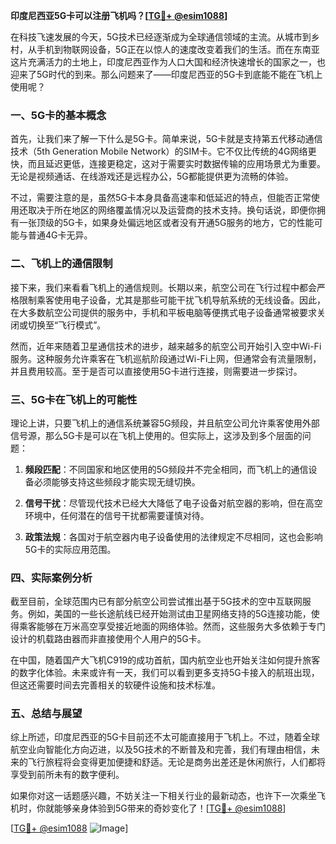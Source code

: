 **印度尼西亚5G卡可以注册飞机吗？[[TG💪+ @esim1088](https://t.me/s/esim1088)]**

在科技飞速发展的今天，5G技术已经逐渐成为全球通信领域的主流。从城市到乡村，从手机到物联网设备，5G正在以惊人的速度改变着我们的生活。而在东南亚这片充满活力的土地上，印度尼西亚作为人口大国和经济快速增长的国家之一，也迎来了5G时代的到来。那么问题来了——印度尼西亚的5G卡到底能不能在飞机上使用呢？

### 一、5G卡的基本概念

首先，让我们来了解一下什么是5G卡。简单来说，5G卡就是支持第五代移动通信技术（5th Generation Mobile Network）的SIM卡。它不仅比传统的4G网络更快，而且延迟更低，连接更稳定，这对于需要实时数据传输的应用场景尤为重要。无论是视频通话、在线游戏还是远程办公，5G都能提供更为流畅的体验。

不过，需要注意的是，虽然5G卡本身具备高速率和低延迟的特点，但能否正常使用还取决于所在地区的网络覆盖情况以及运营商的技术支持。换句话说，即便你拥有一张顶级的5G卡，如果身处偏远地区或者没有开通5G服务的地方，它的性能可能与普通4G卡无异。

### 二、飞机上的通信限制

接下来，我们来看看飞机上的通信规则。长期以来，航空公司在飞行过程中都会严格限制乘客使用电子设备，尤其是那些可能干扰飞机导航系统的无线设备。因此，在大多数航空公司提供的服务中，手机和平板电脑等便携式电子设备通常被要求关闭或切换至“飞行模式”。

然而，近年来随着卫星通信技术的进步，越来越多的航空公司开始引入空中Wi-Fi服务。这种服务允许乘客在飞机巡航阶段通过Wi-Fi上网，但通常会有流量限制，并且费用较高。至于是否可以直接使用5G卡进行连接，则需要进一步探讨。

### 三、5G卡在飞机上的可能性

理论上讲，只要飞机上的通信系统兼容5G频段，并且航空公司允许乘客使用外部信号源，那么5G卡是可以在飞机上使用的。但实际上，这涉及到多个层面的问题：

1. **频段匹配**：不同国家和地区使用的5G频段并不完全相同，而飞机上的通信设备必须能够支持这些频段才能实现无缝切换。
   
2. **信号干扰**：尽管现代技术已经大大降低了电子设备对航空器的影响，但在高空环境中，任何潜在的信号干扰都需要谨慎对待。

3. **政策法规**：各国对于航空器内电子设备使用的法律规定不尽相同，这也会影响5G卡的实际应用范围。

### 四、实际案例分析

截至目前，全球范围内已有部分航空公司尝试推出基于5G技术的空中互联网服务。例如，美国的一些长途航线已经开始测试由卫星网络支持的5G连接功能，使得乘客能够在万米高空享受接近地面的网络体验。然而，这些服务大多依赖于专门设计的机载路由器而非直接使用个人用户的5G卡。

在中国，随着国产大飞机C919的成功首航，国内航空业也开始关注如何提升旅客的数字化体验。未来或许有一天，我们可以看到更多支持5G卡接入的航班出现，但这还需要时间去完善相关的软硬件设施和技术标准。

### 五、总结与展望

综上所述，印度尼西亚的5G卡目前还不太可能直接用于飞机上。不过，随着全球航空业向智能化方向迈进，以及5G技术的不断普及和完善，我们有理由相信，未来的飞行旅程将会变得更加便捷和舒适。无论是商务出差还是休闲旅行，人们都将享受到前所未有的数字便利。

如果你对这一话题感兴趣，不妨关注一下相关行业的最新动态，也许下一次乘坐飞机时，你就能够亲身体验到5G带来的奇妙变化了！[[TG💪+ @esim1088](https://t.me/s/esim1088)]

[[TG💪+ @esim1088](https://t.me/s/esim1088) ![Image](https://i.postimg.cc/4NQfJmqS/Snipaste-2025-05-13-00-14-12.png)]